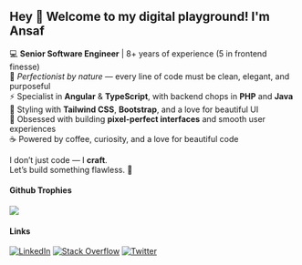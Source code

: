 <!--
**ansafans/ansafans** is a ✨ _special_ ✨ repository because its `README.md` (this file) appears on your GitHub profile.

Here are some ideas to get you started:

- 🔭 I’m currently working on ...
- 🌱 I’m currently learning ...
- 👯 I’m looking to collaborate on ...
- 🤔 I’m looking for help with ...
- 💬 Ask me about ...
- 📫 How to reach me: ...
- 😄 Pronouns: ...
- ⚡ Fun fact: ...
-->
## Hey 👋 Welcome to my digital playground! **I'm Ansaf**

💻 **Senior Software Engineer** | 8+ years of experience (5 in frontend finesse)  
🎯 *Perfectionist by nature* — every line of code must be clean, elegant, and purposeful  
⚡ Specialist in **Angular** & **TypeScript**, with backend chops in **PHP** and **Java**  
🎨 Styling with **Tailwind CSS**, **Bootstrap**, and a love for beautiful UI  
🧠 Obsessed with building **pixel-perfect interfaces** and smooth user experiences  
☕ Powered by coffee, curiosity, and a love for beautiful code

I don’t just code — I **craft**.  
Let’s build something flawless. 🚀

#### Github Trophies
![](https://github-profile-trophy.vercel.app/?username=ansafans&theme=flat&no-frame=false&no-bg=false&margin-w=2&margin-h=2)

#### Links
[![LinkedIn](https://img.shields.io/badge/LinkedIn-%230077B5.svg?logo=linkedin&logoColor=white)](https://linkedin.com/in/ansafans) [![Stack Overflow](https://img.shields.io/badge/-Stackoverflow-FE7A16?logo=stack-overflow&logoColor=white)](https://stackoverflow.com/users/8482039) [![Twitter](https://img.shields.io/badge/Twitter-%231DA1F2.svg?logo=Twitter&logoColor=white)](https://twitter.com/infotechans) 


<!-- Proudly created with GPRM ( https://gprm.itsvg.in ) -->
